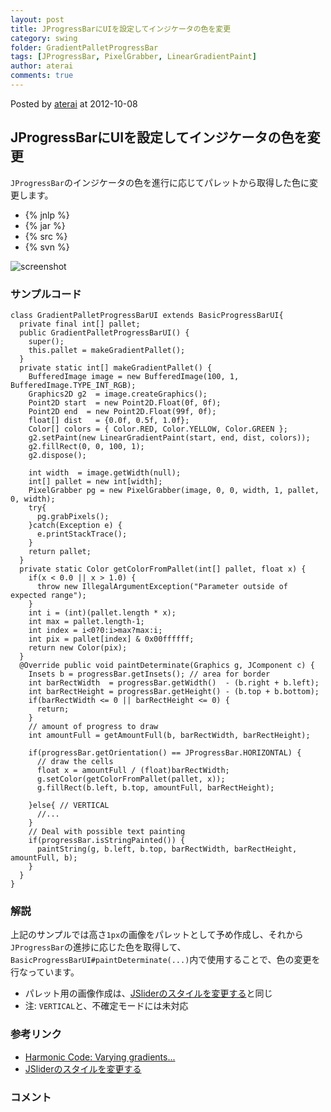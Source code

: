 ```yaml
---
layout: post
title: JProgressBarにUIを設定してインジケータの色を変更
category: swing
folder: GradientPalletProgressBar
tags: [JProgressBar, PixelGrabber, LinearGradientPaint]
author: aterai
comments: true
---
```


Posted by [aterai](http://terai.xrea.jp/aterai.html) at 2012-10-08

## JProgressBarにUIを設定してインジケータの色を変更
`JProgressBar`のインジケータの色を進行に応じてパレットから取得した色に変更します。

- {% jnlp %}
- {% jar %}
- {% src %}
- {% svn %}

<!-- dummy comment line for breaking list -->

![screenshot](https://lh5.googleusercontent.com/-EjSzEK0Wc6g/UHJrTUTxG9I/AAAAAAAABT8/4AKSHxe6PNE/s800/GradientPalletProgressBar.png)

### サンプルコード
<pre class="prettyprint"><code>class GradientPalletProgressBarUI extends BasicProgressBarUI{
  private final int[] pallet;
  public GradientPalletProgressBarUI() {
    super();
    this.pallet = makeGradientPallet();
  }
  private static int[] makeGradientPallet() {
    BufferedImage image = new BufferedImage(100, 1, BufferedImage.TYPE_INT_RGB);
    Graphics2D g2  = image.createGraphics();
    Point2D start  = new Point2D.Float(0f, 0f);
    Point2D end  = new Point2D.Float(99f, 0f);
    float[] dist   = {0.0f, 0.5f, 1.0f};
    Color[] colors = { Color.RED, Color.YELLOW, Color.GREEN };
    g2.setPaint(new LinearGradientPaint(start, end, dist, colors));
    g2.fillRect(0, 0, 100, 1);
    g2.dispose();

    int width  = image.getWidth(null);
    int[] pallet = new int[width];
    PixelGrabber pg = new PixelGrabber(image, 0, 0, width, 1, pallet, 0, width);
    try{
      pg.grabPixels();
    }catch(Exception e) {
      e.printStackTrace();
    }
    return pallet;
  }
  private static Color getColorFromPallet(int[] pallet, float x) {
    if(x &lt; 0.0 || x &gt; 1.0) {
      throw new IllegalArgumentException("Parameter outside of expected range");
    }
    int i = (int)(pallet.length * x);
    int max = pallet.length-1;
    int index = i&lt;0?0:i&gt;max?max:i;
    int pix = pallet[index] &amp; 0x00ffffff;
    return new Color(pix);
  }
  @Override public void paintDeterminate(Graphics g, JComponent c) {
    Insets b = progressBar.getInsets(); // area for border
    int barRectWidth  = progressBar.getWidth()  - (b.right + b.left);
    int barRectHeight = progressBar.getHeight() - (b.top + b.bottom);
    if(barRectWidth &lt;= 0 || barRectHeight &lt;= 0) {
      return;
    }
    // amount of progress to draw
    int amountFull = getAmountFull(b, barRectWidth, barRectHeight);

    if(progressBar.getOrientation() == JProgressBar.HORIZONTAL) {
      // draw the cells
      float x = amountFull / (float)barRectWidth;
      g.setColor(getColorFromPallet(pallet, x));
      g.fillRect(b.left, b.top, amountFull, barRectHeight);

    }else{ // VERTICAL
      //...
    }
    // Deal with possible text painting
    if(progressBar.isStringPainted()) {
      paintString(g, b.left, b.top, barRectWidth, barRectHeight, amountFull, b);
    }
  }
}
</code></pre>

### 解説
上記のサンプルでは高さ`1px`の画像をパレットとして予め作成し、それから`JProgressBar`の進捗に応じた色を取得して、`BasicProgressBarUI#paintDeterminate(...)`内で使用することで、色の変更を行なっています。

- パレット用の画像作成は、[JSliderのスタイルを変更する](http://terai.xrea.jp/Swing/GradientTrackSlider.html)と同じ
- 注: `VERTICAL`と、不確定モードには未対応

<!-- dummy comment line for breaking list -->

### 参考リンク
- [Harmonic Code: Varying gradients...](http://harmoniccode.blogspot.jp/2011/05/varying-gradients.html)
- [JSliderのスタイルを変更する](http://terai.xrea.jp/Swing/GradientTrackSlider.html)

<!-- dummy comment line for breaking list -->

### コメント
